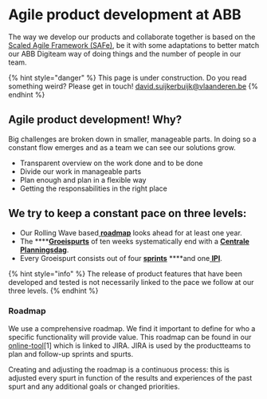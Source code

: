 # Agile product development at ABB

The way we develop our products and collaborate together is based on the [Scaled Agile Framework \(SAFe\)](https://www.scaledagileframework.com), be it with some adaptations to better match our ABB Digiteam way of doing things and the number of people in our team.

{% hint style="danger" %}
This page is under construction. Do you read something weird? Please get in touch! [david.suijkerbuijk@vlaanderen.be](mailto:david.suijkerbuijk@vlaanderen.be)
{% endhint %}

## Agile product development! Why?

Big challenges are broken down in smaller, manageable parts. In doing so a constant flow emerges and as a team we can see our solutions grow.

* Transparent overview on the work done and to be done
* Divide our work in manageable parts
* Plan enough and plan in a flexible way
* Getting the responsabilities in the right place

## We try to keep a constant pace on three levels:

* Our Rolling Wave based[ **roadmap**]() looks ahead for at least one year.
* The ****[**Groeispurts**]() of ten weeks systematically end with a [**Centrale Planningsdag**]().
* Every Groeispurt consists out of four [**sprints**]() ****and one[ **IPI**]().

{% hint style="info" %}
The release of product features that have been developed and tested is not necessarily linked to the pace we follow at our three levels. 
{% endhint %}

### Roadmap

We use a comprehensive roadmap. We find it important to define for who a specific functionality will provide value. This roadmap can be found in our [online-tool](https://digiteamabb.airfocus.com/share/e10b08ccff8cb4548c5c5c7525caf368)\[1\] which is linked to JIRA. JIRA is used by the productteams to plan and follow-up sprints and spurts.

Creating and adjusting the roadmap is a continuous process: this is adjusted every spurt in function of the results and experiences of the past spurt and any additional goals or changed priorities.

